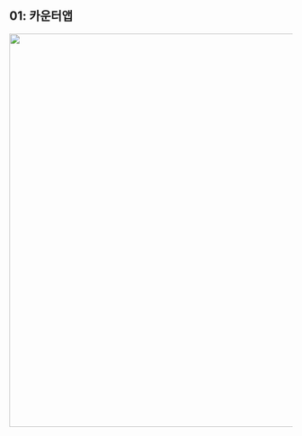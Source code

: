 ## 01: 카운터앱
<div align=center>
  <img src="https://github.com/user-attachments/assets/440ee64c-4d0a-4e6c-b78d-afcfb0de0098" width="700px">
</div>
